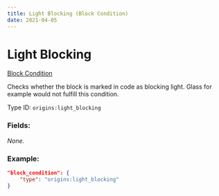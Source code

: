 ```yaml
---
title: Light Blocking (Block Condition)
date: 2021-04-05
---
```


# Light Blocking

[Block Condition](../block_conditions.md)

Checks whether the block is marked in code as blocking light. Glass for example would not fulfill this condition.

Type ID: `origins:light_blocking`

### Fields:

_None._

### Example:
```json
"block_condition": {
    "type": "origins:light_blocking"
}
```